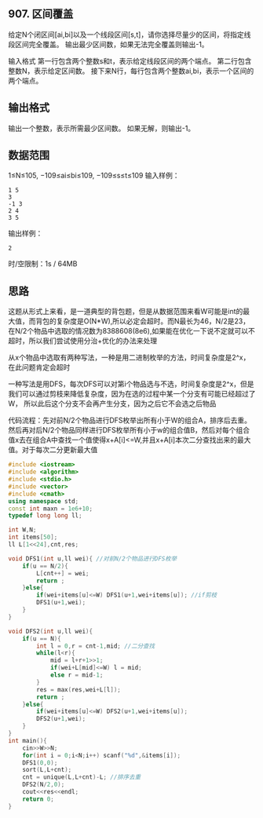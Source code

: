 ## 907. 区间覆盖

给定N个闭区间[ai,bi]以及一个线段区间[s,t]，请你选择尽量少的区间，将指定线段区间完全覆盖。
输出最少区间数，如果无法完全覆盖则输出-1。

输入格式
第一行包含两个整数s和t，表示给定线段区间的两个端点。
第二行包含整数N，表示给定区间数。
接下来N行，每行包含两个整数ai,bi，表示一个区间的两个端点。
## 输出格式
输出一个整数，表示所需最少区间数。
如果无解，则输出-1。
## 数据范围
1≤N≤105,
−109≤ai≤bi≤109,
−109≤s≤t≤109
输入样例：
```
1 5
3
-1 3
2 4
3 5
```
输出样例：
```
2
```
时/空限制：1s / 64MB

## 思路
这题从形式上来看，是一道典型的背包题，但是从数据范围来看W可能是int的最大值，而背包的复杂度是O(N*W),所以必定会超时。而N最长为46，N/2是23，在N/2个物品中选取的情况数为8388608(8e6),如果能在优化一下说不定就可以不超时，所以我们尝试使用分治+优化的办法来处理

从x个物品中选取有两种写法，一种是用二进制枚举的方法，时间复杂度是2^x，在此问题肯定会超时


一种写法是用DFS，每次DFS可以对第i个物品选与不选，时间复杂度是2^x，但是我们可以通过剪枝来降低复杂度，因为在选的过程中某一个分支有可能已经超过了W，
所以此后这个分支不会再产生分支，因为之后它不会选之后物品


代码流程：先对前N/2个物品进行DFS枚举出所有小于W的组合A，排序后去重。然后再对后N/2个物品同样进行DFS枚举所有小于w的组合值B，然后对每个组合值x去在组合A中查找一个值使得x+A[i]<=W,并且x+A[i]本次二分查找出来的最大值。对于每次二分更新最大值

```cpp
#include <iostream>
#include <algorithm>
#include <stdio.h>
#include <vector>
#include <cmath>
using namespace std;
const int maxn = 1e6+10;
typedef long long ll;

int W,N;
int items[50];
ll L[1<<24],cnt,res;

void DFS1(int u,ll wei){ //对前N/2个物品进行DFS枚举
    if(u == N/2){
        L[cnt++] = wei;
        return ;
    }else{
        if(wei+items[u]<=W) DFS1(u+1,wei+items[u]); //if剪枝
        DFS1(u+1,wei);
    }
}

void DFS2(int u,ll wei){
    if(u == N){ 
        int l = 0,r = cnt-1,mid; //二分查找
        while(l<r){
            mid = l+r+1>>1;
            if(wei+L[mid]<=W) l = mid;
            else r = mid-1;
        }
        res = max(res,wei+L[l]);
        return ;
    }else{
        if(wei+items[u]<=W) DFS2(u+1,wei+items[u]);
        DFS2(u+1,wei);
    }
}
int main(){
    cin>>W>>N;
    for(int i = 0;i<N;i++) scanf("%d",&items[i]);
    DFS1(0,0);
    sort(L,L+cnt);
    cnt = unique(L,L+cnt)-L; //排序去重
    DFS2(N/2,0);
    cout<<res<<endl;
    return 0;
}
```
